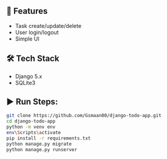 ## 🚀 Features
- Task create/update/delete
- User login/logout
- Simple UI

## 🛠️ Tech Stack
- Django 5.x
- SQLite3

## ▶️ Run Steps:

```bash
git clone https://github.com/Gsmaan00/django-todo-app.git
cd django-todo-app
python -m venv env
env\Scripts\activate
pip install -r requirements.txt
python manage.py migrate
python manage.py runserver
